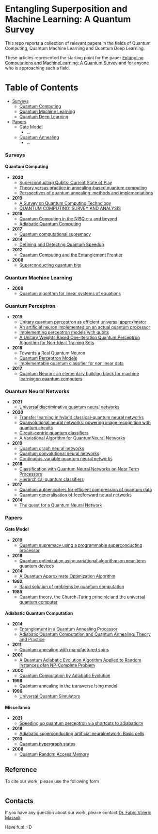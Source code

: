 # Entangling Superposition and Machine Learning: A Quantum Survey
This repo reports a collection of relevant papers in the fields of Quantum Computing, Quantum Machine Learning and Quantum Deep Learning.

These articles represented the starting point for the paper [Entangling Computations and MachineLearning: A Quantum Survey](http://...) and for anyone who is approaching such a field.




# Table of Contents

* [Surveys](#Surveys)
  * [Quantum Computing](#Quantum-Computing)
  * [Quantum Machine Learning](#Quantum-Machine-Learning)
  * [Quantum Deep Learning](#Quantum-Deep-Learning)
* [Papers](#Papers)
  * [Gate Model](#Gate-Model)
    * ...
  * [Quantum Annealing](#Quantum-Annealing)
    * ...


### Surveys
#### Quantum Computing
* **2020**
  * [Superconducting Qubits: Current State of Play](https://www.annualreviews.org/doi/pdf/10.1146/annurev-conmatphys-031119-050605) 
  * [Theory versus practice in annealing-based quantum computing](https://www.sciencedirect.com/science/article/abs/pii/S0304397520300529)
  * [Perspectives of quantum annealing: methods and implementations](https://iopscience.iop.org/article/10.1088/1361-6633/ab85b8)
* **2019**
  * [A Survey on Quantum Computing Technology](https://www.sciencedirect.com/science/article/abs/pii/S1574013718301709)
  * [QUANTUM COMPUTING: SURVEY AND ANALYSIS](https://link.springer.com/content/pdf/10.1007/s10559-019-00107-w.pdf)
* **2018**
  * [Quantum Computing in the NISQ era and beyond](https://quantum-journal.org/papers/q-2018-08-06-79/pdf/)
  * [Adiabatic Quantum Computing](https://arxiv.org/pdf/1611.04471.pdf)
* **2017**
  * [Quantum computational supremacy](https://www.nature.com/articles/nature23458.pdf)  
* **2014**
  * [Defining and Detecting Quantum Speedup](https://arxiv.org/pdf/1401.2910.pdf)
* **2012**
  * [Quantum Computing and the Entanglement Frontier](https://arxiv.org/pdf/1203.5813.pdf)
* **2008** 
  * [Superconducting quantum bits](https://www.nature.com/articles/nature07128)

### Quantum Machine Learning
* **2009**
  * [Quantum algorithm for linear systems of equations](https://journals.aps.org/prl/abstract/10.1103/PhysRevLett.103.150502) 


### Quantum Perceptron
* **2019**
  * [Unitary quantum perceptron as efficient universal approximator](https://iopscience.iop.org/article/10.1209/0295-5075/125/30004)
  * [An artificial neuron implemented on an actual quantum processor](https://www.nature.com/articles/s41534-019-0140-4) 
  * [Implementing perceptron models with qubits](https://biblioproxy.cnr.it:2072/pra/abstract/10.1103/PhysRevA.100.020301)
  * [A Unitary Weights Based One-Iteration Quantum Perceptron Algorithm for Non-Ideal Training Sets](https://ieeexplore.ieee.org/document/8631025)
* **2018**
  * [Towards a Real Quantum Neuron ](https://www.scirp.org/pdf/NS_2018031517004350.pdf)  
  * [Quantum Perceptron Models](https://papers.nips.cc/paper/2016/file/d47268e9db2e9aa3827bba3afb7ff94a-Paper.pdf) 
  * [Implementable quantum classifier for nonlinear data](https://arxiv.org/abs/1809.06056)
* **2017**
  * [Quantum Neuron: an elementary building block for machine learningon quantum computers](https://arxiv.org/pdf/1711.11240) 
 
### Quantum Neural Networks
* **2021**
  * [Universal discriminative quantum neural networks](https://arxiv.org/abs/1805.08654) 
* **2020**
  * [Transfer learning in hybrid classical-quantum neural networks](https://arxiv.org/abs/1912.08278)
  * [Quanvolutional neural networks: powering image recognition with quantum circuits](https://link.springer.com/article/10.1007%2Fs42484-020-00012-y)
  * [Circuit-centric quantum classifiers](https://journals.aps.org/pra/abstract/10.1103/PhysRevA.101.032308) 
  * [A Variational Algorithm for QuantumNeural Networks](https://link.springer.com/chapter/10.1007/978-3-030-50433-5_45) 
* **2019** 
  * [Quantum graph neural networks](https://arxiv.org/abs/1909.12264)  
  * [Quantum convolutional neural networks](https://www.nature.com/articles/s41567-019-0648-8)
  * [Continuous-variable quantum neural networks](https://journals.aps.org/prresearch/abstract/10.1103/PhysRevResearch.1.033063)
* **2018**
  * [Classification with Quantum Neural Networks on Near Term Processors](https://arxiv.org/abs/1802.06002) 
  * [Hierarchical quantum classifiers](https://www.nature.com/articles/s41534-018-0116-9)  
* **2017**
  * [Quantum autoencoders for efficient compression of quantum data](https://iopscience.iop.org/article/10.1088/2058-9565/aa8072)  
  * [Quantum generalisation of feedforward neural networks](https://www.nature.com/articles/s41534-017-0032-4)
* **2014**
  * [The quest for a Quantum Neural Network](https://link.springer.com/article/10.1007%2Fs11128-014-0809-8)
   
### Papers
#### Gate Model
* **2019**
  * [Quantum supremacy using a programmable superconducting processor](https://www.nature.com/articles/s41586-019-1666-5)
* **2018** 
  * [Quantum optimization using variational algorithmson near-term quantum devices](https://iopscience.iop.org/article/10.1088/2058-9565/aab822)
* **2014**
  * [A Quantum Approximate Optimization Algorithm](https://arxiv.org/abs/1411.4028)  
* **1992**
  * [Rapid solution of problems by quantum computation](https://royalsocietypublishing.org/doi/10.1098/rspa.1992.0167)
* **1985**
  * [Quantum theory, the Church–Turing principle and the universal quantum computer](https://royalsocietypublishing.org/doi/10.1098/rspa.1985.0070)  
#### Adiabatic Quantum Computation
* **2014**
  * [Entanglement in a Quantum Annealing Processor](https://journals.aps.org/prx/abstract/10.1103/PhysRevX.4.021041) 
  * [Adiabatic Quantum Computation and Quantum Annealing: Theory and Practice](https://ieeexplore.ieee.org/document/7055969)
* **2011**
  * [Quantum annealing with manufactured spins](https://www.nature.com/articles/nature10012.pdf) 
* **2001**
  * [A Quantum Adiabatic Evolution Algorithm Applied to Random Instances ofan NP-Complete Problem](https://arxiv.org/pdf/quant-ph/0104129.pdf)  
* **2000**
  * [Quantum Computation by Adiabatic Evolution](https://arxiv.org/pdf/quant-ph/0001106.pdf)
* **1998** 
  * [Quantum annealing in the transverse Ising model](https://journals.aps.org/pre/abstract/10.1103/PhysRevE.58.5355)
* **1996**
  * [Universal Quantum Simulators](https://science.sciencemag.org/content/273/5278/1073)  

#### Miscellanea
* **2021**
  * [Speeding up quantum perceptron via shortcuts to adiabaticity](https://www.nature.com/articles/s41598-021-85208-3)
* **2018**
  * [Adiabatic superconducting artificial neuralnetwork: Basic cells](https://aip.scitation.org/doi/10.1063/1.5042147)
* **2013**
  * [Quantum hypergraph states](https://iopscience.iop.org/article/10.1088/1367-2630/15/11/113022/meta)
* **2008**
  * [Quantum Random Access Memory](https://journals.aps.org/prl/abstract/10.1103/PhysRevLett.100.160501)

## Reference
To cite our work, please use the following form

```

```

## Contacts
If you have any question about our work, please contact [Dr. Fabio Valerio Massoli](mailto:fabio.massoli@isti.cnr.it). 

Have fun! :-D

